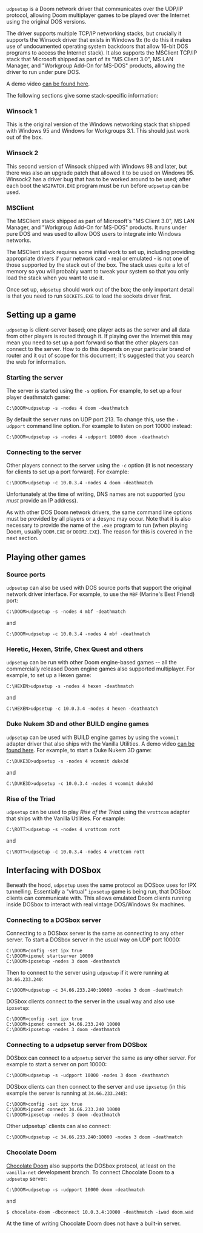 `udpsetup` is a Doom network driver that communicates over the UDP/IP
protocol, allowing Doom multiplayer games to be played over the
Internet using the original DOS versions.

The driver supports multiple TCP/IP networking stacks, but crucially it
supports the Winsock driver that exists in Windows 9x (to do this it
makes use of undocumented operating system backdoors that allow 16-bit
DOS programs to access the Internet stack). It also supports the
MSClient TCP/IP stack that Microsoft shipped as part of its "MS Client
3.0", MS LAN Manager, and "Workgroup Add-On for MS-DOS" products,
allowing the driver to run under pure DOS.

A demo video [can be found here](https://youtu.be/1PLXPSP7ZBE).

The following sections give some stack-specific information:

### Winsock 1

This is the original version of the Windows networking stack that
shipped with Windows 95 and Windows for Workgroups 3.1. This should just
work out of the box.

### Winsock 2

This second version of Winsock shipped with Windows 98 and later, but
there was also an upgrade patch that allowed it to be used on Windows
95. Winsock2 has a driver bug that has to be worked around to be used;
after each boot the `WS2PATCH.EXE` program must be run before `udpsetup`
can be used.

### MSClient

The MSClient stack shipped as part of Microsoft's "MS Client 3.0", MS
LAN Manager, and "Workgroup Add-On for MS-DOS" products. It runs under
pure DOS and was used to allow DOS users to integrate into Windows
networks.

The MSClient stack requires some initial work to set up, including
providing appropriate drivers if your network card - real or emulated -
is not one of those supported by the stack out of the box.  The stack
uses quite a lot of memory so you will probably want to tweak your
system so that you only load the stack when you want to use it.

Once set up, `udpsetup` should work out of the box; the only important
detail is that you need to run `SOCKETS.EXE` to load the sockets driver
first.

## Setting up a game

`udpsetup` is client-server based; one player acts as the server and all
data from other players is routed through it. If playing over the
Internet this may mean you need to set up a port forward so that the
other players can connect to the server. How to do this depends on your
particular brand of router and it out of scope for this document; it's
suggested that you search the web for information.

### Starting the server

The server is started using the `-s` option. For example, to set up a
four player deathmatch game:
```
C:\DOOM>udpsetup -s -nodes 4 doom -deathmatch
```
By default the server runs on UDP port 213. To change this, use the `-udpport`
command line option. For example to listen on port 10000 instead:
```
C:\DOOM>udpsetup -s -nodes 4 -udpport 10000 doom -deathmatch
```

### Connecting to the server

Other players connect to the server using the `-c` option (it is not necessary
for clients to set up a port forward). For example:
```
C:\DOOM>udpsetup -c 10.0.3.4 -nodes 4 doom -deathmatch
```
Unfortunately at the time of writing, DNS names are not supported (you
*must* provide an IP address).

As with other DOS Doom network drivers, the same command line options
must be provided by all players or a desync may occur.
Note that it is also necessary to provide the name of the `.exe` program
to run (when playing Doom, usually `DOOM.EXE` or `DOOM2.EXE`). The
reason for this is covered in the next section.

## Playing other games

### Source ports

`udpsetup` can also be used with DOS source ports that support the original
network driver interface. For example, to use the `MBF` (Marine's Best Friend)
port:
```
C:\DOOM>udpsetup -s -nodes 4 mbf -deathmatch
```
and
```
C:\DOOM>udpsetup -c 10.0.3.4 -nodes 4 mbf -deathmatch
```

### Heretic, Hexen, Strife, Chex Quest and others

`udpsetup` can be run with other Doom engine-based games -- all the
commercially released Doom engine games also supported multiplayer. For
example, to set up a Hexen game:
```
C:\HEXEN>udpsetup -s -nodes 4 hexen -deathmatch
```
and
```
C:\HEXEN>udpsetup -c 10.0.3.4 -nodes 4 hexen -deathmatch
```

### Duke Nukem 3D and other BUILD engine games

`udpsetup` can be used with BUILD engine games by using the `vcommit` adapter
driver that also ships with the Vanilla Utilities.
A demo video [can be found here](https://youtu.be/4L5wVLp5wVE).
For example, to start a Duke Nukem 3D game:
```
C:\DUKE3D>udpsetup -s -nodes 4 vcommit duke3d
```
and
```
C:\DUKE3D>udpsetup -c 10.0.3.4 -nodes 4 vcommit duke3d
```

### Rise of the Triad

`udpsetup` can be used to play *Rise of the Triad* using the `vrottcom` adapter
that ships with the Vanilla Utilities. For example:
```
C:\ROTT>udpsetup -s -nodes 4 vrottcom rott
```
and
```
C:\ROTT>udpsetup -c 10.0.3.4 -nodes 4 vrottcom rott
```

## Interfacing with DOSbox

Beneath the hood, `udpsetup` uses the same protocol as DOSbox uses for IPX
tunnelling. Essentially a "virtual" `ipxsetup` game is being run, that DOSbox
clients can communicate with. This allows emulated Doom clients running inside
DOSbox to interact with real vintage DOS/Windows 9x machines.

### Connecting to a DOSbox server

Connecting to a DOSbox server is the same as connecting to any other
server. To start a DOSbox server in the usual way on UDP port 10000:
```
C:\DOOM>config -set ipx true
C:\DOOM>ipxnet startserver 10000
C:\DOOM>ipxsetup -nodes 3 doom -deathmatch
```

Then to connect to the server using `udpsetup` if it were running at
`34.66.233.240`:
```
C:\DOOM>udpsetup -c 34.66.233.240:10000 -nodes 3 doom -deathmatch
```

DOSbox clients connect to the server in the usual way and also use `ipxsetup`:
```
C:\DOOM>config -set ipx true
C:\DOOM>ipxnet connect 34.66.233.240 10000
C:\DOOM>ipxsetup -nodes 3 doom -deathmatch
```

### Connecting to a udpsetup server from DOSbox

DOSbox can connect to a `udpsetup` server the same as any other server. For
example to start a server on port 10000:
```
C:\DOOM>udpsetup -s -udpport 10000 -nodes 3 doom -deathmatch
```

DOSbox clients can then connect to the server and use `ipxsetup` (in this
example the server is running at `34.66.233.240`):
```
C:\DOOM>config -set ipx true
C:\DOOM>ipxnet connect 34.66.233.240 10000
C:\DOOM>ipxsetup -nodes 3 doom -deathmatch
```

Other udpsetup` clients can also connect:
```
C:\DOOM>udpsetup -c 34.66.233.240:10000 -nodes 3 doom -deathmatch
```

### Chocolate Doom

[Chocolate Doom](https://www.chocolate-doom.org/) also supports the DOSbox
protocol, at least on the `vanilla-net` development branch. To connect
Chocolate Doom to a `udpsetup` server:
```
C:\DOOM>udpsetup -s -udpport 10000 doom -deathmatch
```
and
```shell
$ chocolate-doom -dbconnect 10.0.3.4:10000 -deathmatch -iwad doom.wad
```

At the time of writing Chocolate Doom does not have a built-in server.
